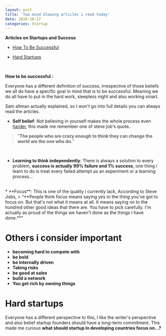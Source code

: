 ```yaml
---
layout: post
title: 'Two mind blowing articles i read today'
date: 2020-10-27
categories: Startup
---
```


**Articles on Startups and Success**

* [How To Be Successful](https://blog.samaltman.com/how-to-be-successful) <br>

* [Hard Startups](https://blog.samaltman.com/hard-startups)

<br>

**How to be successful :**

Everyone has a different definition of success, irrespective of those beliefs we all do have a specific goal in mind that is to be successful.
Meaning we do all have to put in the hard work, sleepless night and also working smart.  

 Sam altman actually explained, so I won't go into full details you can always read the articles.

* **Self belief**:
Not believing in yourself makes the whole process even [harder](https://www.youtube.com/watch?v=gFE-Tdz24hM&feature=youtu.be), this made me remember one of steve job's quote.. 
> "**The people who are crazy enough to think they can change the world are the one who do.**"

<br>

* **Learning to think independently**:
There is always a solution to every problem, **success is actually 99% failure and 1% success**, one thing i learn to do is treat every failed attempt as an experiment or a learning process...

<br>
* **Focus**:  
This is one of the quality i currently lack, According to Steve Jobs, 
> “**People think focus means saying yes to the thing you've got to focus on. But that's not what it means at all. It means saying no to the hundred other good ideas that there are. You have to pick carefully. I'm actually as proud of the things we haven't done as the things I have done.**"

<br>

# Others i consider important
* **becoming hard to compete with**
* **be bold**
* **be internally driven**
* **Taking risks**
* **be good at sales**
* **build a network**
* **You get rich by owning things**


# **Hard startups**
Everyone has a different perspective to this, I like the writer's perspective and also belief startup founders should have a long-term commitment. This made me curious **what should startup in developing countries focus on...?**

